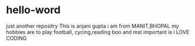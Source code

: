 # hello-word
just another repositry
This is anjani gupta
i am from MANIT,BHOPAL
my hobbies are to play football, cycing,reading boo and mst important is i LOVE CODING
